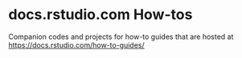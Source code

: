 # docs.rstudio.com How-tos

Companion codes and projects for how-to guides that are hosted at https://docs.rstudio.com/how-to-guides/
